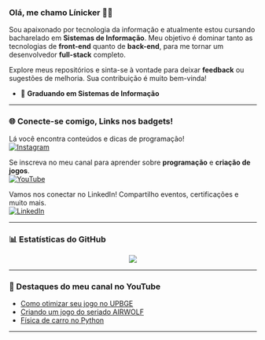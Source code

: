 ### Olá, me chamo Línicker 👋🏻  

Sou apaixonado por tecnologia da informação e atualmente estou cursando bacharelado em **Sistemas de Informação**. Meu objetivo é dominar tanto as tecnologias de **front-end** quanto de **back-end**, para me tornar um desenvolvedor **full-stack** completo.  

Explore meus repositórios e sinta-se à vontade para deixar **feedback** ou sugestões de melhoria. Sua contribuição é muito bem-vinda!  

- 📘 **Graduando em Sistemas de Informação**

---

### 🌐 Conecte-se comigo, Links nos badgets!

Lá você encontra conteúdos e dicas de programação!  
[![Instagram](https://img.shields.io/badge/Instagram-E4405F?style=for-the-badge&logo=instagram&logoColor=white)](https://www.instagram.com/linicker.dev/)  

Se inscreva no meu canal para aprender sobre **programação** e **criação de jogos**.  
[![YouTube](https://img.shields.io/badge/YouTube-FF0000?style=for-the-badge&logo=youtube&logoColor=white)](https://www.youtube.com/@kost337)  

Vamos nos conectar no LinkedIn! Compartilho eventos, certificações e muito mais.  
[![LinkedIn](https://img.shields.io/badge/LinkedIn-0077B5?style=for-the-badge&logo=linkedin&logoColor=white)](https://www.linkedin.com/in/linickerostroski/)  

---

### 📊 Estatísticas do GitHub  

<div align="center">

<a href="https://github-readme-stats.vercel.app/api?username=LinickerOstroski&show_icons=true&theme=dracula">  
  <img align="center" src="https://github-readme-stats.vercel.app/api?username=LinickerOstroski&show_icons=true&theme=light" />  
</a>  

</div>

---

### 🎥 Destaques do meu canal no YouTube  

- [Como otimizar seu jogo no UPBGE](https://www.youtube.com/watch?v=8QVvmya02yM&ab_channel=Kost)  
- [Criando um jogo do seriado AIRWOLF](https://www.youtube.com/watch?v=zrqcBKpr3dk&ab_channel=Kost)  
- [Física de carro no Python](https://www.youtube.com/watch?v=w4MEoqmSipk&ab_channel=Kost)  

---

<!--  
**LinickerOstroski/LinickerOstroski** é um ✨ _repositório especial_ ✨ porque seu `README.md` aparece no perfil do GitHub.  

Aqui vão algumas ideias para você começar:  

- 🔭 Atualmente trabalhando em...  
- 🌱 Atualmente aprendendo...  
- 👯 Buscando colaborar em...  
- 🤔 Precisando de ajuda com...  
- 💬 Pergunte-me sobre...  
- 📫 Como me encontrar:  
- 😄 Pronomes:  
- ⚡ Curiosidade:  
-->  
